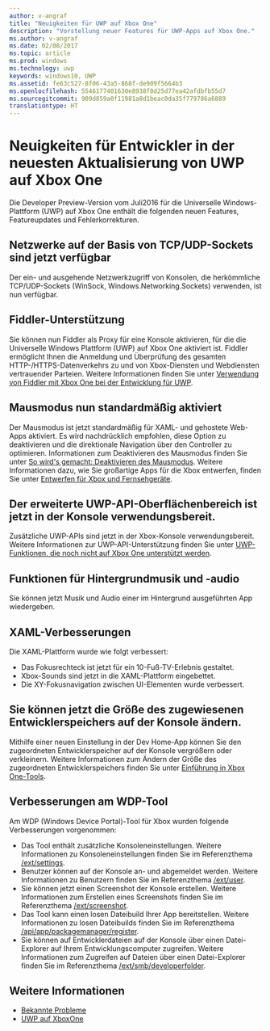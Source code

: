 ```yaml
---
author: v-angraf
title: "Neuigkeiten für UWP auf Xbox One"
description: "Vorstellung neuer Features für UWP-Apps auf Xbox One."
ms.author: v-angraf
ms.date: 02/08/2017
ms.topic: article
ms.prod: windows
ms.technology: uwp
keywords: windows10, UWP
ms.assetid: fe63c527-8f06-43a5-868f-de909f5664b3
ms.openlocfilehash: 5546177401630e8938f0d25d77ea42afdbfb55d7
ms.sourcegitcommit: 909d859a0f11981a8d1beac0da35f779786a6889
translationtype: HT
---
```

# <a name="whats-new-for-developers-in-the-latest-update-of-uwp-on-xbox-one"></a>Neuigkeiten für Entwickler in der neuesten Aktualisierung von UWP auf Xbox One

Die Developer Preview-Version vom Juli2016 für die Universelle Windows-Plattform (UWP) auf Xbox One enthält die folgenden neuen Features, Featureupdates und Fehlerkorrekturen.

## <a name="networking-using-tcpudp-sockets-is-now-available"></a>Netzwerke auf der Basis von TCP/UDP-Sockets sind jetzt verfügbar  
Der ein- und ausgehende Netzwerkzugriff von Konsolen, die herkömmliche TCP/UDP-Sockets (WinSock, Windows.Networking.Sockets) verwenden, ist nun verfügbar.

## <a name="fiddler-support"></a>Fiddler-Unterstützung
Sie können nun Fiddler als Proxy für eine Konsole aktivieren, für die die Universelle Windows Plattform (UWP) auf Xbox One aktiviert ist. Fiddler ermöglicht Ihnen die Anmeldung und Überprüfung des gesamten HTTP-/HTTPS-Datenverkehrs zu und von Xbox-Diensten und Webdiensten vertrauender Parteien. Weitere Informationen finden Sie unter [Verwendung von Fiddler mit Xbox One bei der Entwicklung für UWP](uwp-fiddler.md).

## <a name="mouse-mode-is-now-enabled-by-default"></a>Mausmodus nun standardmäßig aktiviert
Der Mausmodus ist jetzt standardmäßig für XAML- und gehostete Web-Apps aktiviert.
Es wird nachdrücklich empfohlen, diese Option zu deaktivieren und die direktionale Navigation über den Controller zu optimieren.
Informationen zum Deaktivieren des Mausmodus finden Sie unter [So wird's gemacht: Deaktivieren des Mausmodus](how-to-disable-mouse-mode.md).
Weitere Informationen dazu, wie Sie großartige Apps für die Xbox entwerfen, finden Sie unter [Entwerfen für Xbox und Fernsehgeräte](../input-and-devices/designing-for-tv.md#mouse-mode).

## <a name="extended-uwp-api-surface-area-is-now-functional-on-the-console"></a>Der erweiterte UWP-API-Oberflächenbereich ist jetzt in der Konsole verwendungsbereit.
Zusätzliche UWP-APIs sind jetzt in der Xbox-Konsole verwendungsbereit. Weitere Informationen zur UWP-API-Unterstützung finden Sie unter [UWP-Funktionen, die noch nicht auf Xbox One unterstützt werden](http://go.microsoft.com/fwlink/p/?LinkID=760755). 

## <a name="background-music-and-audio-capabilities"></a>Funktionen für Hintergrundmusik und -audio
Sie können jetzt Musik und Audio einer im Hintergrund ausgeführten App wiedergeben.

## <a name="xaml-improvements"></a>XAML-Verbesserungen
Die XAML-Plattform wurde wie folgt verbessert:
-    Das Fokusrechteck ist jetzt für ein 10-Fuß-TV-Erlebnis gestaltet.
-    Xbox-Sounds sind jetzt in die XAML-Plattform eingebettet.
-    Die XY-Fokusnavigation zwischen UI-Elementen wurde verbessert. 

## <a name="you-can-now-change-the-size-of-allocated-developer-storage-on-the-console"></a>Sie können jetzt die Größe des zugewiesenen Entwicklerspeichers auf der Konsole ändern.
Mithilfe einer neuen Einstellung in der Dev Home-App können Sie den zugeordneten Entwicklerspeicher auf der Konsole vergrößern oder verkleinern. Weitere Informationen zum Ändern der Größe des zugeordneten Entwicklerspeichers finden Sie unter [Einführung in Xbox One-Tools](introduction-to-xbox-tools.md).

## <a name="wdp-tool-enhancements"></a>Verbesserungen am WDP-Tool
Am WDP (Windows Device Portal)-Tool für Xbox wurden folgende Verbesserungen vorgenommen:
 - Das Tool enthält zusätzliche Konsoleneinstellungen. Weitere Informationen zu Konsoleneinstellungen finden Sie im Referenzthema [/ext/settings](wdp-xboxsettings-api.md). 
 - Benutzer können auf der Konsole an- und abgemeldet werden. Weitere Informationen zu Benutzern finden Sie im Referenzthema [/ext/user](wdp-user-management.md).
 - Sie können jetzt einen Screenshot der Konsole erstellen. Weitere Informationen zum Erstellen eines Screenshots finden Sie im Referenzthema [/ext/screenshot](wdp-media-capture-api.md).
 - Das Tool kann einen losen Dateibuild Ihrer App bereitstellen. Weitere Informationen zu losen Dateibuilds finden Sie im Referenzthema [/api/app/packagemanager/register](wdp-loose-folder-register-api.md).
 - Sie können auf Entwicklerdateien auf der Konsole über einen Datei-Explorer auf Ihrem Entwicklungscomputer zugreifen. Weitere Informationen zum Zugreifen auf Dateien über einen Datei-Explorer finden Sie im Referenzthema [/ext/smb/developerfolder](wdp-smb-api.md).

## <a name="see-also"></a>Weitere Informationen
- [Bekannte Probleme](known-issues.md)
- [UWP auf XboxOne](index.md)
